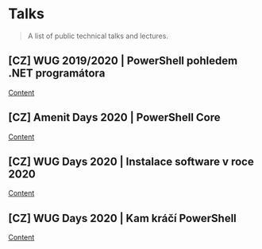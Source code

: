# Talks

> A list of public technical talks and lectures.

## [CZ] WUG 2019/2020 | PowerShell pohledem .NET programátora

[Content](https://github.com/KUTlime/PowerShell-pohledem-dotNET-programatora)

## [CZ] Amenit Days 2020 | PowerShell Core

[Content](./2020-AmenitDays/amenit-days-2020.md)

## [CZ] WUG Days 2020 | Instalace software v roce 2020

[Content](./2020-WugDays/instalace-software.md)

## [CZ] WUG Days 2020 | Kam kráčí PowerShell

[Content](./2020-WugDays/kam-kraci-powershell.md)
